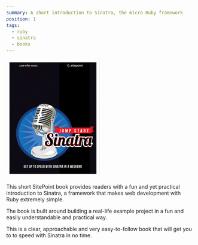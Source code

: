 ```yaml
---
summary: A short introduction to Sinatra, the micro Ruby framework
position: 1
tags:
  - ruby
  - sinatra
  - books
---
```


<img src="/images/jump-start-sinatra.jpeg" alt="Jump Start Sinatra cover" class="dropshadow">

This short SitePoint book provides readers with a fun and yet practical introduction to Sinatra, a framework that makes web development with Ruby extremely simple.

The book is built around building a real-life example project in a fun and easily understandable and practical way.

This is a clear, approachable and very easy-to-follow book that will get you to to speed with Sinatra in no time.
